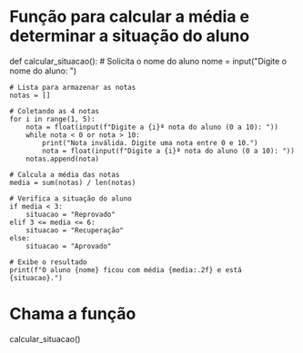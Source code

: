 # Função para calcular a média e determinar a situação do aluno
def calcular_situacao():
    # Solicita o nome do aluno
    nome = input("Digite o nome do aluno: ")

    # Lista para armazenar as notas
    notas = []
    
    # Coletando as 4 notas
    for i in range(1, 5):
        nota = float(input(f"Digite a {i}ª nota do aluno (0 a 10): "))
        while nota < 0 or nota > 10:
            print("Nota inválida. Digite uma nota entre 0 e 10.")
            nota = float(input(f"Digite a {i}ª nota do aluno (0 a 10): "))
        notas.append(nota)

    # Calcula a média das notas
    media = sum(notas) / len(notas)

    # Verifica a situação do aluno
    if media < 3:
        situacao = "Reprovado"
    elif 3 <= media <= 6:
        situacao = "Recuperação"
    else:
        situacao = "Aprovado"

    # Exibe o resultado
    print(f"O aluno {nome} ficou com média {media:.2f} e está {situacao}.")

# Chama a função
calcular_situacao()
